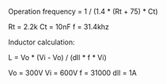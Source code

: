 
Operation frequency = 1 / (1.4 * (Rt + 75) * Ct)

Rt = 2.2k
Ct = 10nF
f = 31.4khz


Inductor calculation:

L = Vo * (Vi - Vo) / (dIl * f * Vi)

Vo = 300V
Vi = 600V
f = 31000
dIl = 1A